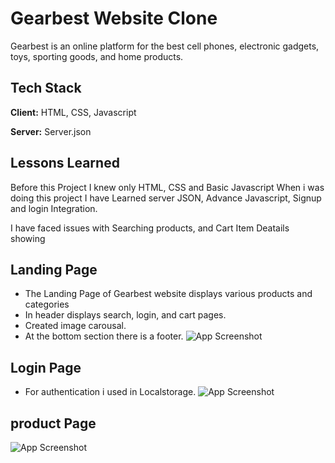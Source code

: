 
# Gearbest Website Clone

Gearbest is an online platform for the best cell phones, electronic gadgets, toys, sporting goods,
and home products.


## Tech Stack

**Client:** HTML, CSS, Javascript

**Server:** Server.json



## Lessons Learned

Before this Project I knew only HTML, CSS and Basic Javascript When i was doing this project 
I have Learned server JSON, Advance Javascript, Signup and login Integration.


I have faced issues with Searching products, and Cart Item Deatails showing

## Landing Page

- The Landing Page of Gearbest website displays various products and categories
- In header displays search, login, and cart pages.
- Created image carousal.
- At the bottom section there is a footer.
![App Screenshot](https://raw.githubusercontent.com/masai-course/pooja_fw11_327/master/unit-3/Project/gearbest/Source/homepage.png)


## Login Page
- For authentication i used in Localstorage.
![App Screenshot](https://raw.githubusercontent.com/masai-course/pooja_fw11_327/master/unit-3/Project/gearbest/Source/loginpage.png)


## product Page

![App Screenshot](https://raw.githubusercontent.com/masai-course/pooja_fw11_327/master/unit-3/Project/gearbest/Source/Product.png)
